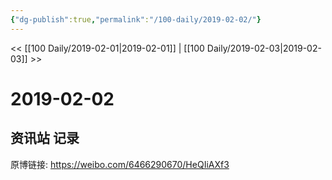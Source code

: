 ```yaml
---
{"dg-publish":true,"permalink":"/100-daily/2019-02-02/"}
---
```



<< [[100 Daily/2019-02-01\|2019-02-01]] | [[100 Daily/2019-02-03\|2019-02-03]] >>
# 2019-02-02

## 资讯站 记录

原博链接: https://weibo.com/6466290670/HeQIiAXf3

